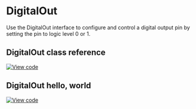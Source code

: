 # DigitalOut

Use the DigitalOut interface to configure and control a digital output pin by setting the pin to logic level 0 or 1.

## DigitalOut class reference

[![View code](https://www.mbed.com/embed/?type=library)](https://os.mbed.com/docs/development/mbed-os-api-doxy/classmbed_1_1_digital_out.html)

## DigitalOut hello, world

[![View code](https://www.mbed.com/embed/?url=https://github.com/ARMmbed/mbed-os-examples-docs_only/blob/master/APIs_Drivers/DigitalOut_ex_1/)](https://github.com/ARMmbed/mbed-os-examples-docs_only/blob/master/APIs_Drivers/DigitalOut_ex_1/main.cpp)
